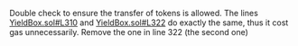 Double check to ensure the transfer of tokens is allowed. The lines [YieldBox.sol#L310](https://github.com/Tapioca-DAO/YieldBox/blob/f5ad271b2dcab8b643b7cf622c2d6a128e109999/contracts/YieldBox.sol#L310) and [YieldBox.sol#L322](https://github.com/Tapioca-DAO/YieldBox/blob/f5ad271b2dcab8b643b7cf622c2d6a128e109999/contracts/YieldBox.sol#L322) do exactly the same, thus it cost gas unnecessarily. Remove the one in line 322 (the second one)